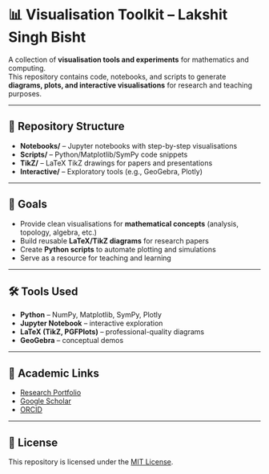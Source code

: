 # 📊 Visualisation Toolkit – Lakshit Singh Bisht

A collection of **visualisation tools and experiments** for mathematics and computing.  
This repository contains code, notebooks, and scripts to generate **diagrams, plots, and interactive visualisations** for research and teaching purposes.  

---

## 📂 Repository Structure

- **Notebooks/** – Jupyter notebooks with step-by-step visualisations  
- **Scripts/** – Python/Matplotlib/SymPy code snippets  
- **TikZ/** – LaTeX TikZ drawings for papers and presentations  
- **Interactive/** – Exploratory tools (e.g., GeoGebra, Plotly)  

---

## 🎯 Goals

- Provide clean visualisations for **mathematical concepts** (analysis, topology, algebra, etc.)  
- Build reusable **LaTeX/TikZ diagrams** for research papers  
- Create **Python scripts** to automate plotting and simulations  
- Serve as a resource for teaching and learning  

---

## 🛠️ Tools Used

- **Python** – NumPy, Matplotlib, SymPy, Plotly  
- **Jupyter Notebook** – interactive exploration  
- **LaTeX (TikZ, PGFPlots)** – professional-quality diagrams  
- **GeoGebra** – conceptual demos  

---

## 🔗 Academic Links

- [Research Portfolio](https://github.com/LakshitSinghBishtTM/Research-Portfolio)  
- [Google Scholar](https://scholar.google.com/citations?user=cAZxaQMAAAAJ)  
- [ORCID](https://orcid.org/0009-0004-0035-5714)  

---

## 📜 License

This repository is licensed under the [MIT License](LICENSE).
